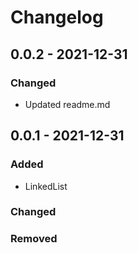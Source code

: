 # Changelog

## 0.0.2 - 2021-12-31

### Changed

- Updated readme.md
## 0.0.1 - 2021-12-31

### Added

- LinkedList

### Changed

### Removed
